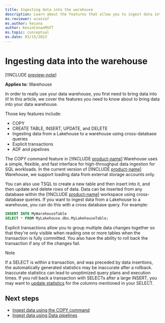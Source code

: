 ```yaml
---
title: Ingesting data into the warehouse
description: Learn about the features that allow you to ingest data into your warehouse.
ms.reviewer: wiassaf
ms.author: kecona
author: KevinConanMSFT
ms.topic: conceptual
ms.date: 03/15/2023
---
```


# Ingesting data into the warehouse

[!INCLUDE [preview-note](../includes/preview-note.md)]

**Applies to:** Warehouse

In order to really use your data warehouse, you first need to bring data into it! In this article, we cover the features you need to know about to bring data into your data warehouse.

Those key features include:

- COPY
- CREATE TABLE, INSERT, UPDATE, and DELETE
- Ingesting data from a Lakehouse to a warehouse using cross-database queries
- Explicit transactions
- ADF and pipelines

The COPY command feature in [!INCLUDE [product-name](../includes/product-name.md)] Warehouse uses a simple, flexible, and fast interface for high-throughput data ingestion for SQL workloads. In the current version of [!INCLUDE [product-name](../includes/product-name.md)] Warehouse, we support loading data from external storage accounts only.

You can also use TSQL to create a new table and then insert into it, and then update and delete rows of data. Data can be inserted from any database within the [!INCLUDE [product-name](../includes/product-name.md)] workspace using cross-database queries. If you want to ingest data from a Lakehouse to a warehouse, you can do this with a cross database query. For example:

```sql
INSERT INTO MyWarehouseTable
SELECT * FROM MyLakehouse.dbo.MyLakehouseTable;
```

Explicit transactions allow you to group multiple data changes together so that they're only visible when reading one or more tables when the transaction is fully committed. You also have the ability to roll back the transaction if any of the changes fail.

> [!NOTE]
> If a SELECT is within a transaction, and was preceded by data insertions, the automatically generated statistics may be inaccurate after a rollback. Inaccurate statistics can lead to unoptimized query plans and execution times. If you roll back a transaction with SELECTs after a large INSERT, you may want to [update statistics](/sql/t-sql/statements/update-statistics-transact-sql?view=sql-server-ver16&preserve-view=true) for the columns mentioned in your SELECT.

## Next steps

- [Ingest data using the COPY command](ingest-data-copy-command.md)
- [Ingest data using Data pipelines](ingest-data-pipelines.md)
